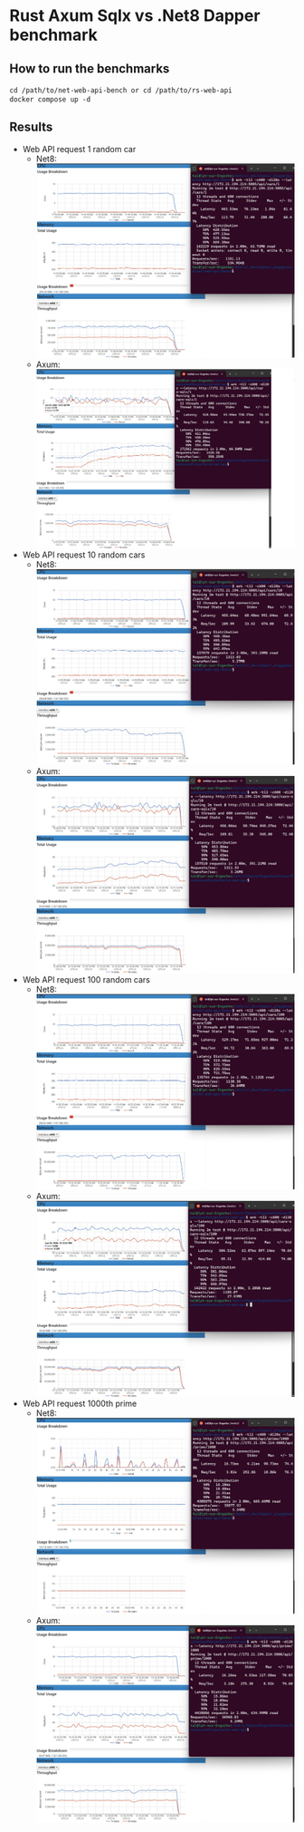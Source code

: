 # Rust Axum Sqlx vs .Net8 Dapper benchmark

## How to run the benchmarks
```
cd /path/to/net-web-api-bench or cd /path/to/rs-web-api
docker compose up -d
```

## Results
- Web API request 1 random car
  - Net8: ![Net8-Cars-1](results/net8-wrk-cars-1.jpg)
  - Axum: ![Axum-Cars-1](results/rs-wrk-cars-1.jpg)
- Web API request 10 random cars
  - Net8: ![Net8-Cars-10](results/net8-wrk-cars-10.jpg)
  - Axum: ![Axum-Cars-10](results/rs-wrk-cars-10.jpg)
- Web API request 100 random cars
  - Net8: ![Net8-Cars-100](results/net8-wrk-cars-100.jpg)
  - Axum: ![Axum-Cars-100](results/rs-wrk-cars-100.jpg)
- Web API request 1000th prime
  - Net8: ![Net8-Prime-1000th](results/net8-wrk-prime-1000.jpg)
  - Axum: ![Axum-Prime-1000th](results/rs-wrk-prime-1000.jpg)
